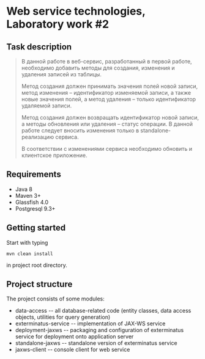 # Web service technologies, Laboratory work #2

## Task description

> В данной работе в веб-сервис, разработанный в первой работе, необходимо
> добавить методы для создания, изменения и удаления записей из таблицы.
> 
> Метод создания должен принимать значения полей новой записи, метод
> изменения – идентификатор изменяемой записи, а также новые значения полей, а
> метод удаления – только идентификатор удаляемой записи.
> 
> Метод создания должен возвращать идентификатор новой записи, а методы
> обновления или удаления – статус операции. В данной работе следует вносить
> изменения только в standalone-реализацию сервиса.
> 
> В соответствии с изменениями сервиса необходимо обновить и клиентское
> приложение.

## Requirements

- Java 8
- Maven 3+
- Glassfish 4.0
- Postgresql 9.3+

## Getting started

Start with typing 

`mvn clean install`

in project root directory.

## Project structure

The project consists of some modules:

- data-access -- all database-related code (entity classes, data access objects, utilities for query generation)
- exterminatus-service -- implementation of JAX-WS service
- deployment-jaxws -- packaging and configuration of exterminatus service for deployment onto application server
- standalone-jaxws -- standalone version of exterminatus service
- jaxws-client -- console client for web service
